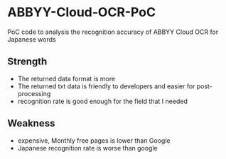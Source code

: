 # ABBYY-Cloud-OCR-PoC
PoC code to analysis the recognition accuracy of ABBYY Cloud OCR for Japanese words


## Strength
  * The returned data format is more
  * The returned txt data is friendly to developers and easier for post-processing
  * recognition rate is good enough for the field that I needed
  
## Weakness
  * expensive, Monthly free pages is lower than Google
  * Japanese recognition rate is worse than google
  

